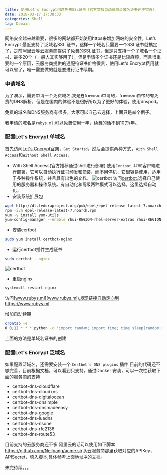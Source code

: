 ```yaml
---
title: 使用Let‘s Encrypt创建免费SSL证书（官方文档自动获取泛域名证书还不完善）
date: 2018-03-17 17:38:33
categories: Shell
tag: Domain
---
```

网络安全越来越重要，很多的网站都开始使用https来增加网站的安全性，Let’s Encrypt 最近支持了泛域名SSL
证书，这样一个域名只需要一个SSL证书就搞定了，之前阿里云等云服务商提供了免费的SSL证书，但是只支持一个子域名一个证书，最多20个（一般人其实够用了），但是申请多个证书还是比较麻烦，而且很重要的一个原因，云服务商提供的通配符证书价格很贵，使用Let's Encrypt费用就可以省了，唯一需要做的就是要进行证书续期。<!-- more -->

### 申请域名
为了演示，需要申请一个免费域名,我是在freenom申请的，freenom自带的有免费的DNS解析，但是在国内的体验不是很好所以为了更好的体验，使用dnspod。

免费的域名和DNS服务商有很多，大家可以自己去选择，上面只是举个例子。

我申请的域名是`rubys.ml`,可以免费使用一年，续费的话不到10刀/年。

### 配置Let's Encrypt 单域名
首先访问[Let's Cncrypt官网](https://letsencrypt.org/)，`Get Started`，然后会提供两种方式，`With Shell Access`和`Without Shell Access`，

- With Shell Access(官方推荐通过shell进行部署)
使用`Certbot ACME`客户端进行部署，它可以自动执行证书颁发和安装，而不用停机，它很容易使用，适用于多种操作系统，并且具有出色的文档。
![certbot](WX20180318-120435@2x.png)
访问[certbot](https://certbot.eff.org/),选择自己使用的服务器和操作系统。有自动化和高级两种模式可以选择。这里选择自动化。
- 安装系统扩展包
``` bash
wget http://dl.fedoraproject.org/pub/epel/epel-release-latest-7.noarch.rpm
rpm -ivh epel-release-latest-7.noarch.rpm
yum -y install yum-utils
yum-config-manager --enable rhui-REGION-rhel-server-extras rhui-REGION-rhel-server-optional
```
- 安装certbot
``` bash
sudo yum install certbot-nginx
```
- 运行certbot插件生成证书
``` bash
sudo certbot --nginx
```
![certbot](WX20180318-122540@2x.png)

- 重启nginx
``` bash
systemctl restart nginx
```
访问[www.rubys.ml](www.rubys.ml),发现链接自动定向到https://www.rubys.ml

增加自动续期
``` bash
crontab -e
0 0,12 * * * python -c 'import random; import time; time.sleep(random.random() * 3600)' && certbot renew
```

上面的方法是单域名证书的创建
### 配置Let's Encrypt 泛域名
如果配置泛域名，还需要安装一个 `Certbot's DNS plugins` 插件
目前的代码还不够完善，目前根据文档，可以看到只支持，通过Docker 安装，可以一次性获取下面的服务商的支持
- certbot-dns-cloudflare
- certbot-dns-cloudxns
- certbot-dns-digitalocean
- certbot-dns-dnsimple
- certbot-dns-dnsmadeeasy
- certbot-dns-google
- certbot-dns-luadns
- certbot-dns-nsone
- certbot-dns-rfc2136
- certbot-dns-route53

目前支持的云服务商还不多
阿里云的话可以使用如下脚本
https://github.com/Neilpang/acme.sh
从云服务商那里获取对应的APIKey，APISecret，填入脚本,具体参考上面地址中的文档。

未完待续。。。
